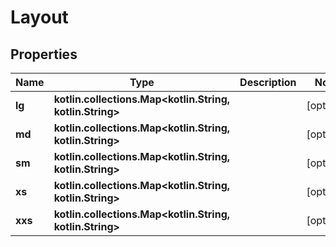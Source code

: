 
# Layout

## Properties
| Name | Type | Description | Notes |
| ------------ | ------------- | ------------- | ------------- |
| **lg** | **kotlin.collections.Map&lt;kotlin.String, kotlin.String&gt;** |  |  [optional] |
| **md** | **kotlin.collections.Map&lt;kotlin.String, kotlin.String&gt;** |  |  [optional] |
| **sm** | **kotlin.collections.Map&lt;kotlin.String, kotlin.String&gt;** |  |  [optional] |
| **xs** | **kotlin.collections.Map&lt;kotlin.String, kotlin.String&gt;** |  |  [optional] |
| **xxs** | **kotlin.collections.Map&lt;kotlin.String, kotlin.String&gt;** |  |  [optional] |



